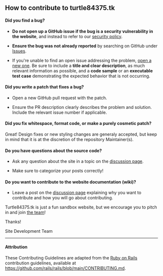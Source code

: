 ## How to contribute to turtle84375.tk

#### **Did you find a bug?**

* **Do not open up a GitHub issue if the bug is a security vulnerability
  in the website**, and instead to refer to our [security policy](https://github.com/Turtle84375/turtle84375.tk/security/policy).

* **Ensure the bug was not already reported** by searching on GitHub under [Issues](https://github.com/Turtle84375/turtle84375.tk/issues).

* If you're unable to find an open issue addressing the problem, [open a new one](https://github.com/Turtle84375/turtle84375.tk/issues/new). Be sure to include a **title and clear description**, as much relevant information as possible, and a **code sample** or an **executable test case** demonstrating the expected behavior that is not occurring.

#### **Did you write a patch that fixes a bug?**

* Open a new GitHub pull request with the patch.

* Ensure the PR description clearly describes the problem and solution. Include the relevant issue number if applicable.

#### **Did you fix whitespace, format code, or make a purely cosmetic patch?**

Great! Design fixes or new styling changes are generaly accepted, but keep in mind that it is at the discretion of the repository Maintainer(s).

#### **Do you have questions about the source code?**

* Ask any question about the site in a topic on the [discussion page](https://github.com/Turtle84375/turtle84375.tk/discussions).

* Make sure to categorize your posts correctly!

#### **Do you want to contribute to the website documentation (wiki)?**

* Leave a post on the [discussion page](https://github.com/Turtle84375/turtle84375.tk/discussions) explaining why you want to contribute and how you will go about contributing.

Turtle84375.tk is just a fun sandbox website, but we encourage you to pitch in and join [the team](https://github.com/Turtle84375/turtle84375.tk/graphs/contributors)!

Thanks!

Site Development Team

---

#### Attribution

These Contributing Guidelines are adapted from the [Ruby on Rails](https://github.com/rails) contribution guidelines,
available at
https://github.com/rails/rails/blob/main/CONTRIBUTING.md.
